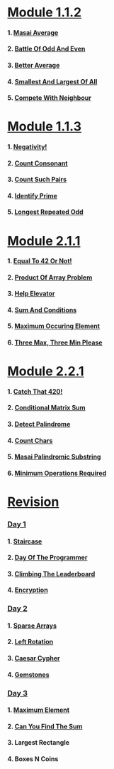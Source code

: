 # [Module 1.1.2](https://github.com/dipanshusabharwal/Hacker-Rank-Problems/tree/master/1.1.2)

#### 1. [Masai Average](https://github.com/dipanshusabharwal/Hacker-Rank-Problems/blob/master/1.1.2/masai_average.md)

#### 2. [Battle Of Odd And Even](https://github.com/dipanshusabharwal/Hacker-Rank-Problems/blob/master/1.1.2/battle_of_odd_and_even.md)

#### 3. [Better Average](https://github.com/dipanshusabharwal/Hacker-Rank-Problems/blob/master/1.1.2/better_average.md)

#### 4. [Smallest And Largest Of All](https://github.com/dipanshusabharwal/Hacker-Rank-Problems/blob/master/1.1.2/smallest_and_largest_of_all.md)

#### 5. [Compete With Neighbour](https://github.com/dipanshusabharwal/Hacker-Rank-Problems/blob/master/1.1.2/compete_with_neighbour.md)

# [Module 1.1.3](https://github.com/dipanshusabharwal/Hacker-Rank-Problems/tree/master/1.1.3)

#### 1. [Negativity!](https://github.com/dipanshusabharwal/Hacker-Rank-Problems/blob/master/1.1.3/negativity.md)

#### 2. [Count Consonant](https://github.com/dipanshusabharwal/Hacker-Rank-Problems/blob/master/1.1.3/count_consonant.md)

#### 3. [Count Such Pairs](https://github.com/dipanshusabharwal/Hacker-Rank-Problems/blob/master/1.1.3/count_such_pairs.md)

#### 4. [Identify Prime](https://github.com/dipanshusabharwal/Hacker-Rank-Problems/blob/master/1.1.3/identify_prime.md)

#### 5. [Longest Repeated Odd](https://github.com/dipanshusabharwal/Hacker-Rank-Problems/blob/master/1.1.3/count_consonant.md)

# [Module 2.1.1](https://github.com/dipanshusabharwal/Hacker-Rank-Problems/tree/master/2.1.1)

#### 1. [Equal To 42 Or Not!](https://github.com/dipanshusabharwal/Hacker-Rank-Problems/blob/master/2.1.1/equal_to_42_or_not.md)

#### 2. [Product Of Array Problem](https://github.com/dipanshusabharwal/Hacker-Rank-Problems/blob/master/2.1.1/product_of_arrays_problem.md)

#### 3. [Help Elevator](https://github.com/dipanshusabharwal/Hacker-Rank-Problems/blob/master/2.1.1/help_elevator.md)

#### 4. [Sum And Conditions](https://github.com/dipanshusabharwal/Hacker-Rank-Problems/blob/master/2.1.1/sum_and_conditions.md)

#### 5. [Maximum Occuring Element](https://github.com/dipanshusabharwal/Hacker-Rank-Problems/blob/master/2.1.1/maximum_occuring_element.md)

#### 6. [Three Max, Three Min Please](https://github.com/dipanshusabharwal/Hacker-Rank-Problems/blob/master/2.1.1/three_max_three_min.md)

# [Module 2.2.1](https://github.com/dipanshusabharwal/Hacker-Rank-Problems/tree/master/2.2.1)

#### 1. [Catch That 420!](https://github.com/dipanshusabharwal/Hacker-Rank-Problems/blob/master/2.2.1/catch_that_420.md)

#### 2. [Conditional Matrix Sum](https://github.com/dipanshusabharwal/Hacker-Rank-Problems/blob/master/2.2.1/conditional_matrix_sum.md)

#### 3. [Detect Palindrome](https://github.com/dipanshusabharwal/Hacker-Rank-Problems/blob/master/2.2.1/detect_palindrome.md)

#### 4. [Count Chars](https://github.com/dipanshusabharwal/Hacker-Rank-Problems/blob/master/2.2.1/count_chars.md)

#### 5. [Masai Palindromic Substring]()

#### 6. [Minimum Operations Required]()

# [Revision](https://github.com/dipanshusabharwal/Hacker-Rank-Problems/tree/master/revision)

### [Day 1](https://github.com/dipanshusabharwal/Hacker-Rank-Problems/tree/master/revision/day_1)

#### 1. [Staircase](https://github.com/dipanshusabharwal/Hacker-Rank-Problems/blob/master/revision/day_1/staircase.md)

#### 2. [Day Of The Programmer](https://github.com/dipanshusabharwal/Hacker-Rank-Problems/blob/master/revision/day_1/day_of_the_programmer.md)

#### 3. [Climbing The Leaderboard](https://github.com/dipanshusabharwal/Hacker-Rank-Problems/blob/master/revision/day_1/climbing_the_leaderboard.md)

#### 4. [Encryption](https://github.com/dipanshusabharwal/Hacker-Rank-Problems/blob/master/revision/day_1/encryption.md)

### [Day 2](https://github.com/dipanshusabharwal/Hacker-Rank-Problems/tree/master/revision/day_2)

#### 1. [Sparse Arrays](https://github.com/dipanshusabharwal/Hacker-Rank-Problems/blob/master/revision/day_2/sparse_arrays.md)

#### 2. [Left Rotation](https://github.com/dipanshusabharwal/Hacker-Rank-Problems/blob/master/revision/day_2/left_rotation.md)

#### 3. [Caesar Cypher](https://github.com/dipanshusabharwal/Hacker-Rank-Problems/blob/master/revision/day_2/caesar_cypher.md)

#### 4. [Gemstones](https://github.com/dipanshusabharwal/Hacker-Rank-Problems/blob/master/revision/day_2/gemstones.md)

### [Day 3](https://github.com/dipanshusabharwal/Hacker-Rank-Problems/tree/master/revision/day_3)

#### 1. [Maximum Element](https://github.com/dipanshusabharwal/Hacker-Rank-Problems/blob/master/revision/day_3/maximum_element.md)

#### 2. [Can You Find The Sum](https://github.com/dipanshusabharwal/Hacker-Rank-Problems/blob/master/revision/day_3/can_you_find_the_sum.md)

#### 3. Largest Rectangle

#### 4. Boxes N Coins

